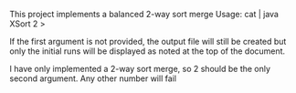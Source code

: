 This project implements a balanced 2-way sort merge
Usage: cat <inputText> | java XSort <initialRunsLength> 2 > <nameOfOutputFile>

If the first argument is not provided, the output file will still be created but only the initial
runs will be displayed as noted at the top of the document.

I have only implemented a 2-way sort merge, so 2 should be the only second argument.
Any other number will fail
